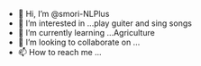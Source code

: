 - 👋 Hi, I’m @smori-NLPlus
- 👀 I’m interested in ...play guiter and sing songs
- 🌱 I’m currently learning ...Agriculture
- 💞️ I’m looking to collaborate on ...
- 📫 How to reach me ...

<!---
smori-NLPlus/smori-NLPlus is a ✨ special ✨ repository because its `README.md` (this file) appears on your GitHub profile.
You can click the Preview link to take a look at your changes.
--->
